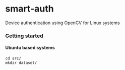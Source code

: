 # smart-auth
Device authentication using OpenCV for Linux systems

### Getting started
#### Ubuntu based systems
```
cd src/
mkdir dataset/
```
